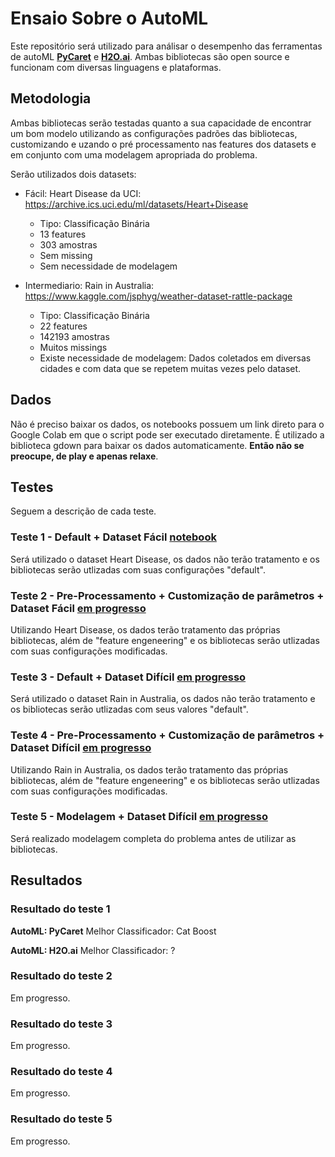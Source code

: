 # Ensaio Sobre o AutoML

Este repositório será utilizado para análisar o desempenho das ferramentas de autoML [**PyCaret**](https://pycaret.org/) e [**H2O.ai**](https://www.h2o.ai/products/h2o-automl/). Ambas bibliotecas são open source e funcionam com diversas linguagens e plataformas.

## Metodologia

Ambas bibliotecas serão testadas quanto a sua capacidade de encontrar um bom modelo utilizando as configurações padrões das bibliotecas, customizando e uzando o pré processamento nas features dos datasets e em conjunto com uma modelagem apropriada do problema.

Serão utilizados dois datasets:
- Fácil: Heart Disease da UCI: https://archive.ics.uci.edu/ml/datasets/Heart+Disease
  - Tipo: Classificação Binária
  - 13 features
  - 303 amostras
  - Sem missing
  - Sem necessidade de modelagem

- Intermediario: Rain in Australia: https://www.kaggle.com/jsphyg/weather-dataset-rattle-package
  - Tipo: Classificação Binária
  - 22 features
  - 142193 amostras
  - Muitos missings
  - Existe necessidade de modelagem: Dados coletados em diversas cidades e com data que se repetem muitas vezes pelo dataset.

## Dados

Não é preciso baixar os dados, os notebooks possuem um link direto para o Google Colab em que o script pode ser executado diretamente. É utilizado a biblioteca gdown para baixar os dados automaticamente. **Então não se preocupe, de play e apenas relaxe**.

## Testes

Seguem a descrição de cada teste.

### Teste 1 - Default + Dataset Fácil [notebook]()

Será utilizado o dataset Heart Disease, os dados não terão tratamento e os bibliotecas serão utlizadas com suas configurações "default".

### Teste 2 - Pre-Processamento + Customização de parâmetros + Dataset Fácil [em progresso](https://github.com/Tiagoeem/Ensaio_Sobre_o_AutoML)

Utilizando Heart Disease, os dados terão tratamento das próprias bibliotecas, além de "feature engeneering" e os bibliotecas serão utlizadas com suas configurações modificadas.

### Teste 3 - Default + Dataset Difícil [em progresso](https://github.com/Tiagoeem/Ensaio_Sobre_o_AutoML)

Será utilizado o dataset Rain in Australia, os dados não terão tratamento e os bibliotecas serão utlizadas com seus valores "default".

### Teste 4 - Pre-Processamento + Customização de parâmetros + Dataset Difícil [em progresso](https://github.com/Tiagoeem/Ensaio_Sobre_o_AutoML)

Utilizando Rain in Australia, os dados terão tratamento das próprias bibliotecas, além de "feature engeneering" e os bibliotecas serão utlizadas com suas configurações modificadas.

### Teste 5 - Modelagem + Dataset Difícil [em progresso](https://github.com/Tiagoeem/Ensaio_Sobre_o_AutoML)

Será realizado modelagem completa do problema antes de utilizar as bibliotecas.


## Resultados

### Resultado do teste 1

**AutoML: PyCaret**
Melhor Classificador: Cat Boost

<imagems>
  
**AutoML: H2O.ai**
Melhor Classificador: ?

<imagems>
  

### Resultado do teste 2

Em progresso.

### Resultado do teste 3

Em progresso.

### Resultado do teste 4

Em progresso.

### Resultado do teste 5

Em progresso.
